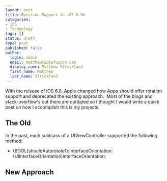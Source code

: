 ```yaml
---
layout: post
title: Rotation Support in iOS 6.0+
categories:
- iOS
- Technology
tags: []
status: draft
type: post
published: false
author:
  login: admin
  email: matthew@idlefusion.com
  display_name: Matthew Strickland
  first_name: Matthew
  last_name: Strickland
---
```

With the release of iOS 6.0, Apple changed how Apps should offer rotation support and deprecated the existing approach.  Most of the blogs and stack-overflow's out there are outdated so I thought I would write a quick post on how I accomplish this is my projects.

## The Old

In the past, each sublcass of a UIViewController supported the following method:

- (BOOL)shouldAutorotateToInterfaceOrientation:(UIInterfaceOrientation)interfaceOrientation;

## New Approach
